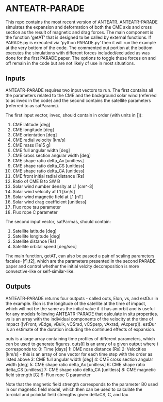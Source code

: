 # ANTEATR-PARADE
This repo contains the most recent version of ANTEATR. ANTEATR-PARADE simulates the expansion and deformation of both the CME axis and cross section as the result of magnetic and drag forces. The main component is the function 'getAT' that is designed to be called by external functions. If PARADE.py is executed via 'python PARADE.py' then it will run the example at the very bottom of the code. The commented out portion at the bottom executes the simulations with different forces included/excluded as was done for the first PARADE paper. The options to toggle these forces on and off remain in the code but are not likely of use in most situations.

## Inputs
ANTEATR-PARADE requires two input vectors to run. The first contains all the parameters related to the CME and the background solar wind (referred to as invec in the code) and the second contains the satellite parameters (referred to as satParams).

The first input vector, invec, should contain in order (with units in []):
1. CME latitude [deg]
2. CME longitude [deg]
3. CME orientation [deg] 
4. CME radial velocity [km/s]
5. CME mass [1e15 g]
5. CME full angular width [deg]
7. CME cross section angular width [deg]
8. CME shape ratio delta_Ax [unitless]
9. CME shape ratio delta_CS [unitless]
10. CME shape ratio delta_CA [unitless]
11. CME front initial radial distance [Rs]
12. Ratio of CME B to SW B
13. Solar wind number density at L1 [cm^-3]
14. Solar wind velocity at L1 [km/s]
15. Solar wind magnetic field at L1 [nT]
16. Solar wind drag coefficient [unitless]
17. Flux rope tau parameter
18. Flux rope C parameter

The second input vector, satParmas, should contain:
1. Satellite latitude [deg]
2. Satellite longitude [deg]
3. Satellite distance [Rs]
4. Satellite orbital speed [deg/sec]

The main function, getAT, can also be passed a pair of scaling parameters fscales=[f1,f2], which are the parameters presented in the second PARADE paper and control whether the initial velcity decomposition is more convective-like or self-similar-like.

## Outputs
ANTEATR-PARADE returns four outputs - called outs, Elon, vs, and estDur in the example. Elon is the longitude of the satellite at the time of impact, which will not be the same as the initial value if it has an orbit and is useful for any models following ANTEATR-PARADE that calculate in situ properties. vs is an array with the individual components of the velocity at the time of impact ([vFront, vEdge, vBulk, vCSrad, vCSperp, vAxrad, vAxperp]). estDur is an estimate of the duration including the continued effects of expansion.

outs is a large array containing time profiles of different parameters, which can be used to generate figures. outs[i] is an array of a given output where i corresponds to:
0: Time [days]
1: CME nose distance [Rs]
2: Velocities [km/s] - this is an array of one vector for each time step with the order as listed above
3: CME full angular width [deg]
4: CME cross section angular width [deg]
5: CME shape ratio delta_Ax [unitless]
6: CME shape ratio delta_CS [unitless]
7: CME shape ratio delta_CA [unitless]
8: CME magnetic field strength [G]
9: Flux rope C parameter

Note that the magnetic field strength corresponds to the parameter B0 used in our magnetic field model, which then can be used to calculate the toroidal and poloidal field strengths given deltaCS, C, and tau.
